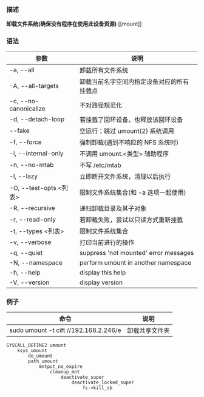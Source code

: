### 描述
**卸载文件系统(确保没有程序在使用此设备资源)**
[[mount]]

### 语法
|  参数 | 说明   |
|-------------- | -------------- |
|-a, --all |卸载所有文件系统 |
|-A, --all-targets |卸载当前名字空间内指定设备对应的所有挂臷点 |
|-c, --no-canonicalize |不对路径规范化 |
|-d, --detach-loop |若挂臷了回环设备，也释放该回环设备 |
|--fake |空运行；跳过 umount(2) 系统调用 |
|-f, --force |强制卸载(遇到不响应的 NFS 系统时) |
|-i, --internal-only |不调用 umount.<类型> 辅助程序 |
|-n, --no-mtab |不写 /etc/mtab |
|-l, --lazy |立即断开文件系统，清理以后执行 |
|-O, --test-opts <列表> |限制文件系统集合(和 -a 选项一起使用) |
|-R, --recursive |递归卸载目录及其子对象 |
|-r, --read-only |若卸载失败，尝试以只读方式重新挂臷 |
|-t, --types <列表> |限制文件系统集合 |
|-v, --verbose |打印当前进行的操作 |
|-q, --quiet |suppress 'not mounted' error messages |
|-N, --namespace |perform umount in another namespace |
|-h, --help |display this help |
|-V, --version |display version |

### 例子
|  命令 | 说明   |
|-------------- | -------------- |
|sudo umount -t cift //192.168.2.246/e |卸载共享文件夹 |


```
SYSCALL_DEFINE2 umount
    ksys_umount
        do_umount
        path_umount
            mntput_no_expire
                cleanup_mnt
                    deactivate_super
                        deactivate_locked_super
                            fs->kill_sb
```
